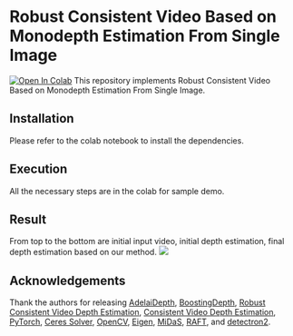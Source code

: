 # Robust Consistent Video Based on Monodepth Estimation From Single Image

[![Open In Colab](https://colab.research.google.com/assets/colab-badge.svg)](https://colab.research.google.com/drive/1vY9XJKjytkuXQqnj3lSn1BUb6cDKynfv?usp=share_link)
This repository implements Robust Consistent Video Based on Monodepth Estimation From Single Image.

## Installation
Please refer to the colab notebook to install the dependencies.


## Execution
All the necessary steps are in the colab for sample demo.

## Result
From top to the bottom are initial input video, initial depth estimation, final depth estimation based on our method.
![](https://i.imgur.com/HRBhiOz.gif)


## Acknowledgements
Thank the authors for releasing [AdelaiDepth](https://github.com/aim-uofa/AdelaiDepth), [BoostingDepth](https://github.com/guangkaixu/BoostingDepth), [Robust Consistent Video Depth Estimation](https://github.com/facebookresearch/robust_cvd#cvpr-2021-robust-consistent-video-depth-estimation), [Consistent Video Depth Estimation](https://github.com/facebookresearch/consistent_depth), [PyTorch](https://github.com/erikwijmans/Pointnet2_PyTorch), [Ceres Solver](http://ceres-solver.org/), [OpenCV](http://opencv.org/), [Eigen](https://eigen.tuxfamily.org/), [MiDaS](https://github.com/intel-isl/MiDaS), [RAFT](https://github.com/princeton-vl/RAFT), and [detectron2](https://github.com/facebookresearch/detectron2).


